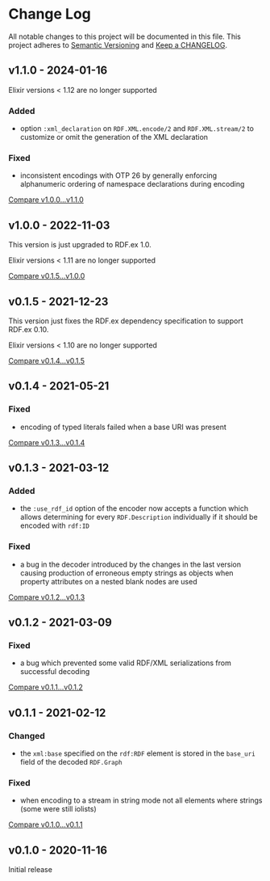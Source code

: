 # Change Log

All notable changes to this project will be documented in this file.
This project adheres to [Semantic Versioning](http://semver.org/) and
[Keep a CHANGELOG](http://keepachangelog.com).


## v1.1.0 - 2024-01-16

Elixir versions < 1.12 are no longer supported

### Added

- option `:xml_declaration` on `RDF.XML.encode/2` and `RDF.XML.stream/2` to
  customize or omit the generation of the XML declaration

### Fixed

- inconsistent encodings with OTP 26 by generally enforcing alphanumeric 
  ordering of namespace declarations during encoding


[Compare v1.0.0...v1.1.0](https://github.com/rdf-elixir/rdf-xml-ex/compare/v1.0.0...v1.1.0)



## v1.0.0 - 2022-11-03

This version is just upgraded to RDF.ex 1.0.

Elixir versions < 1.11 are no longer supported

[Compare v0.1.5...v1.0.0](https://github.com/rdf-elixir/rdf-xml-ex/compare/v0.1.5...v1.0.0)



## v0.1.5 - 2021-12-23

This version just fixes the RDF.ex dependency specification to support RDF.ex 0.10.

Elixir versions < 1.10 are no longer supported


[Compare v0.1.4...v0.1.5](https://github.com/rdf-elixir/rdf-xml-ex/compare/v0.1.4...v0.1.5)



## v0.1.4 - 2021-05-21

### Fixed

- encoding of typed literals failed when a base URI was present


[Compare v0.1.3...v0.1.4](https://github.com/rdf-elixir/rdf-xml-ex/compare/v0.1.3...v0.1.4)



## v0.1.3 - 2021-03-12

### Added

- the `:use_rdf_id` option of the encoder now accepts a function which allows determining
  for every `RDF.Description` individually if it should be encoded with `rdf:ID`  

### Fixed

- a bug in the decoder introduced by the changes in the last version causing production
  of erroneous empty strings as objects when property attributes on a nested blank nodes 
  are used


[Compare v0.1.2...v0.1.3](https://github.com/rdf-elixir/rdf-xml-ex/compare/v0.1.2...v0.1.3)



## v0.1.2 - 2021-03-09

### Fixed

- a bug which prevented some valid RDF/XML serializations from successful decoding 


[Compare v0.1.1...v0.1.2](https://github.com/rdf-elixir/rdf-xml-ex/compare/v0.1.1...v0.1.2)



## v0.1.1 - 2021-02-12

### Changed

- the `xml:base` specified on the `rdf:RDF` element is stored in the `base_uri`
  field of the decoded `RDF.Graph` 

### Fixed

- when encoding to a stream in string mode not all elements where strings 
  (some were still iolists) 


[Compare v0.1.0...v0.1.1](https://github.com/rdf-elixir/rdf-xml-ex/compare/v0.1.0...v0.1.1)



## v0.1.0 - 2020-11-16

Initial release
